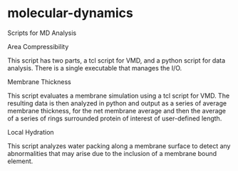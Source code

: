# molecular-dynamics
Scripts for MD Analysis


Area Compressibility

This script has two parts, a tcl script for VMD, and a python script
for data analysis. There is a single executable that manages the I/O.

Membrane Thickness

This script evaluates a membrane simulation using a tcl script for VMD.
The resulting data is then analyzed in python and output as a series of
average membrane thickness, for the net membrane average and then the
average of a series of rings surrounded protein of interest of user-defined
length.

Local Hydration

This script analyzes water packing along a membrane surface to detect any
abnormalities that may arise due to the inclusion of a membrane bound 
element.
